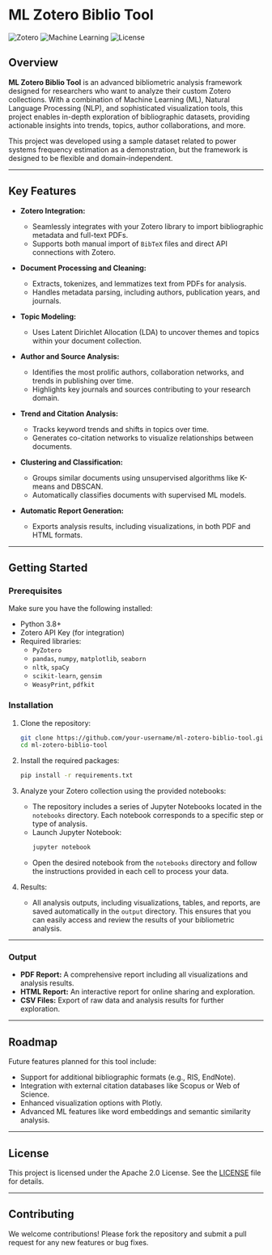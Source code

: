 # ML Zotero Biblio Tool

![Zotero](https://img.shields.io/badge/Zotero-Integration-blue)
![Machine Learning](https://img.shields.io/badge/Machine%20Learning-NLP-green)
![License](https://img.shields.io/badge/License-Apache%202.0-yellowgreen)

## Overview

**ML Zotero Biblio Tool** is an advanced bibliometric analysis framework designed for researchers who want to analyze their custom Zotero collections. With a combination of Machine Learning (ML), Natural Language Processing (NLP), and sophisticated visualization tools, this project enables in-depth exploration of bibliographic datasets, providing actionable insights into trends, topics, author collaborations, and more.

This project was developed using a sample dataset related to power systems frequency estimation as a demonstration, but the framework is designed to be flexible and domain-independent.

---

## Key Features

- **Zotero Integration:**
  - Seamlessly integrates with your Zotero library to import bibliographic metadata and full-text PDFs.
  - Supports both manual import of `BibTeX` files and direct API connections with Zotero.

- **Document Processing and Cleaning:**
  - Extracts, tokenizes, and lemmatizes text from PDFs for analysis.
  - Handles metadata parsing, including authors, publication years, and journals.

- **Topic Modeling:**
  - Uses Latent Dirichlet Allocation (LDA) to uncover themes and topics within your document collection.

- **Author and Source Analysis:**
  - Identifies the most prolific authors, collaboration networks, and trends in publishing over time.
  - Highlights key journals and sources contributing to your research domain.

- **Trend and Citation Analysis:**
  - Tracks keyword trends and shifts in topics over time.
  - Generates co-citation networks to visualize relationships between documents.

- **Clustering and Classification:**
  - Groups similar documents using unsupervised algorithms like K-means and DBSCAN.
  - Automatically classifies documents with supervised ML models.

- **Automatic Report Generation:**
  - Exports analysis results, including visualizations, in both PDF and HTML formats.

---

## Getting Started

### Prerequisites

Make sure you have the following installed:

- Python 3.8+
- Zotero API Key (for integration)
- Required libraries:
  - `PyZotero`
  - `pandas`, `numpy`, `matplotlib`, `seaborn`
  - `nltk`, `spaCy`
  - `scikit-learn`, `gensim`
  - `WeasyPrint`, `pdfkit`

### Installation

1. Clone the repository:
    ```bash
    git clone https://github.com/your-username/ml-zotero-biblio-tool.git
    cd ml-zotero-biblio-tool
    ```

2. Install the required packages:
    ```bash
    pip install -r requirements.txt
    ```

3. Analyze your Zotero collection using the provided notebooks:
   - The repository includes a series of Jupyter Notebooks located in the `notebooks` directory. Each notebook corresponds to a specific step or type of analysis.
   - Launch Jupyter Notebook:
     ```bash
     jupyter notebook
     ```
   - Open the desired notebook from the `notebooks` directory and follow the instructions provided in each cell to process your data.

4. Results:
   - All analysis outputs, including visualizations, tables, and reports, are saved automatically in the `output` directory. This ensures that you can easily access and review the results of your bibliometric analysis.


---

### Output

- **PDF Report:** A comprehensive report including all visualizations and analysis results.
- **HTML Report:** An interactive report for online sharing and exploration.
- **CSV Files:** Export of raw data and analysis results for further exploration.

---

## Roadmap

Future features planned for this tool include:
- Support for additional bibliographic formats (e.g., RIS, EndNote).
- Integration with external citation databases like Scopus or Web of Science.
- Enhanced visualization options with Plotly.
- Advanced ML features like word embeddings and semantic similarity analysis.

---

## License

This project is licensed under the Apache 2.0 License. See the [LICENSE](LICENSE) file for details.

---

## Contributing

We welcome contributions! Please fork the repository and submit a pull request for any new features or bug fixes.
